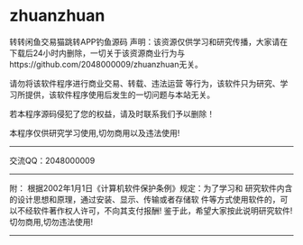 # zhuanzhuan
转转闲鱼交易猫跳转APP钓鱼源码
声明：该资源仅供学习和研究传播，大家请在下载后24小时内删除，一切关于该资源商业行为与https://github.com/2048000009/zhuanzhuan无关。
 
请勿将该软件程序进行商业交易、转载、违法运营 等行为，该软件只为研究、学习所提供，该软件程序使用后发生的一切问题与本站无关。

若本程序源码侵犯了您的权益，请及时联系我们予以删除！

本程序仅供研究学习使用,切勿商用以及违法使用!

********************************************************************************

交流QQ：2048000009


********************************************************************************

附：
   根据2002年1月1日《计算机软件保护条例》规定：为了学习和
   研究软件内含的设计思想和原理，通过安装、显示、传输或者存储软
   件等方式使用软件的，可以不经软件著作权人许可，不向其支付报酬!
   鉴于此，希望大家按此说明研究软件! 切勿商用,切勿违法使用!
             
********************************************************************************
